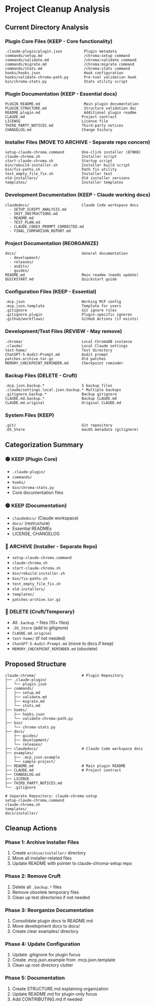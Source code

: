 # Project Cleanup Analysis

## Current Directory Analysis

### Plugin Core Files (KEEP - Core functionality)
```
.claude-plugin/plugin.json          Plugin metadata
commands/setup.md                   /chroma:setup command
commands/validate.md                /chroma:validate command
commands/migrate.md                 /chroma:migrate command
commands/stats.md                   /chroma:stats command
hooks/hooks.json                    Hook configuration
hooks/validate-chroma-path.py       Pre-tool validation hook
bin/chroma-stats.py                 Stats utility script
```

### Plugin Documentation (KEEP - Essential docs)
```
PLUGIN_README.md                    Main plugin documentation
PLUGIN_STRUCTURE.md                 Structure validation doc
README.plugin.md                    Additional plugin readme
CLAUDE.md                          Project contract
LICENSE                            License file
THIRD_PARTY_NOTICES.md             Third-party notices
CHANGELOG.md                       Change history
```

### Installer Files (MOVE TO ARCHIVE - Separate repo concern)
```
setup-claude-chroma.command        One-click installer (879KB)
claude-chroma.sh                   Installer script
start-claude-chroma.sh             Startup script
bin/rebuild-installer.sh           Installer build script
bin/fix-paths.sh                   Path fix utility
test_empty_file_fix.sh             Installer test
old-installers/                    Old installer versions
templates/                         Installer templates
```

### Development Documentation (KEEP - Claude working docs)
```
claudedocs/                        Claude Code workspace docs
  - SETUP_SCRIPT_ANALYSIS.md
  - INIT_INSTRUCTIONS.md
  - README.md
  - TEST_PLAN.md
  - CLAUDE_CODEX_PROMPT_CORRECTED.md
  - FINAL_COMPARISON_REPORT.md
```

### Project Documentation (REORGANIZE)
```
docs/                              General documentation
  - development/
  - releases/
  - audits/
  - guides/
README.md                          Main readme (needs update)
QUICKSTART.md                      Quickstart guide
```

### Configuration Files (KEEP - Essential)
```
.mcp.json                          Working MCP config
.mcp.json.template                 Template for users
.gitignore                         Git ignore rules
.gitignore.plugin                  Plugin-specific ignores
.github/workflows/                 GitHub Actions (if exists)
```

### Development/Test Files (REVIEW - May remove)
```
.chroma/                           Local ChromaDB instance
.claude/                           Local Claude settings
test-home/                         Test directory
ChatGPT-5-Audit-Prompt.md          Audit prompt
patches-archive.tar.gz             Old patches
MEMORY_CHECKPOINT_REMINDER.md      Checkpoint reminder
```

### Backup Files (DELETE - Cruft)
```
.mcp.json.backup.*                 5 backup files
.claude/settings.local.json.backup.* Multiple backups
.gitignore.backup.*                Backup gitignore
CLAUDE.md.backup.*                 Backup CLAUDE.md
CLAUDE.md.original                 Original CLAUDE.md
```

### System Files (KEEP)
```
.git/                              Git repository
.DS_Store                          macOS metadata (gitignore)
```

## Categorization Summary

### 🟢 KEEP (Plugin Core)
- `.claude-plugin/`
- `commands/`
- `hooks/`
- `bin/chroma-stats.py`
- Core documentation files

### 🟡 KEEP (Documentation)
- `claudedocs/` (Claude workspace)
- `docs/` (restructure)
- Essential READMEs
- LICENSE, CHANGELOG

### 🔵 ARCHIVE (Installer - Separate Repo)
- `setup-claude-chroma.command`
- `claude-chroma.sh`
- `start-claude-chroma.sh`
- `bin/rebuild-installer.sh`
- `bin/fix-paths.sh`
- `test_empty_file_fix.sh`
- `old-installers/`
- `templates/`
- `patches-archive.tar.gz`

### 🔴 DELETE (Cruft/Temporary)
- All `.backup.*` files (10+ files)
- `.DS_Store` (add to gitignore)
- `CLAUDE.md.original`
- `test-home/` (if not needed)
- `ChatGPT-5-Audit-Prompt.md` (move to docs if keep)
- `MEMORY_CHECKPOINT_REMINDER.md` (obsolete)

## Proposed Structure

```
claude-chroma/                     # Plugin Repository
├── .claude-plugin/
│   └── plugin.json
├── commands/
│   ├── setup.md
│   ├── validate.md
│   ├── migrate.md
│   └── stats.md
├── hooks/
│   ├── hooks.json
│   └── validate-chroma-path.py
├── bin/
│   └── chroma-stats.py
├── docs/
│   ├── guides/
│   ├── development/
│   └── releases/
├── claudedocs/                    # Claude Code workspace docs
├── examples/
│   ├── .mcp.json.example
│   └── sample-project/
├── README.md                      # Main plugin README
├── CLAUDE.md                      # Project contract
├── CHANGELOG.md
├── LICENSE
├── THIRD_PARTY_NOTICES.md
└── .gitignore

# Separate Repository: claude-chroma-setup
setup-claude-chroma.command
claude-chroma.sh
templates/
docs/installer/
```

## Cleanup Actions

### Phase 1: Archive Installer Files
1. Create `archive/installer/` directory
2. Move all installer-related files
3. Update README with pointer to claude-chroma-setup repo

### Phase 2: Remove Cruft
1. Delete all `.backup.*` files
2. Remove obsolete temporary files
3. Clean up test directories if not needed

### Phase 3: Reorganize Documentation
1. Consolidate plugin docs to README.md
2. Move development docs to docs/
3. Create clear examples/ directory

### Phase 4: Update Configuration
1. Update .gitignore for plugin focus
2. Create .mcp.json.example from .mcp.json.template
3. Clean up root directory clutter

### Phase 5: Documentation
1. Create STRUCTURE.md explaining organization
2. Update README.md for plugin-only focus
3. Add CONTRIBUTING.md if needed

